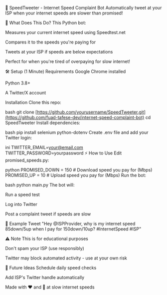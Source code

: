 📢 SpeedTweeter - Internet Speed Complaint Bot
Automatically tweet at your ISP when your internet speeds are slower than promised!

🤔 What Does This Do?
This Python bot:

Measures your current internet speed using Speedtest.net

Compares it to the speeds you're paying for

Tweets at your ISP if speeds are below expectations

Perfect for when you're tired of overpaying for slow internet!

🛠️ Setup (1 Minute)
Requirements
Google Chrome installed

Python 3.8+

A Twitter/X account

Installation
Clone this repo:

bash
git clone [https://github.com/yourusername/SpeedTweeter.git](https://github.com/fuad-tafese-dev/internet-speed-complaint-bot)
cd SpeedTweeter
Install dependencies:

bash
pip install selenium python-dotenv
Create .env file and add your Twitter login:

ini
TWITTER_EMAIL=your@email.com
TWITTER_PASSWORD=yourpassword
⚡ How to Use
Edit promised_speeds.py:

python
PROMISED_DOWN = 150  # Download speed you pay for (Mbps)
PROMISED_UP = 10     # Upload speed you pay for (Mbps)
Run the bot:

bash
python main.py
The bot will:

Run a speed test

Log into Twitter

Post a complaint tweet if speeds are slow

🌟 Example Tweet
"Hey @ISPProvider, why is my internet speed 85down/5up when I pay for 150down/10up? #InternetSpeed #ISP"

⚠️ Note
This is for educational purposes

Don't spam your ISP (use responsibly)

Twitter may block automated activity - use at your own risk

🚀 Future Ideas
Schedule daily speed checks

Add ISP's Twitter handle automatically


Made with ❤️ and 😤 at slow internet speeds
